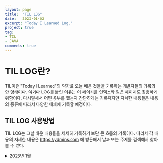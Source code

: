 ```yaml
---
layout: page
title:  "TIL LOG"
date:   2023-01-02
excerpt: "Today I Learned Log."
project: true
tag:
- TIL
- JAVA
comments: true
---
```



# TIL LOG란?
TIL이란 "Today I Learned"의 약자로 오늘 배운 것들을 기록하는 개발자들의 기록의 한 형태이다. 여기다 LOG를 붙인 이유는 이 페이지를 인덱스와 같은 페이지로 활용하기 위함이다. 다시말해서 어떤 공부를 했는지 간단하게는 기록하지만 자세한 내용들은 내용의 종류에 따라서 다양한 매체에 기록할 예정이다.

## TIL LOG 사용방법
TIL LOG는 그날 배운 내용들을 세세히 기록하기 보단 큰 흐름의 기록이다. 따라서 각 내용의 자세한 내용은 https://ydmins.com 에 방문해서 날짜 또는 주제를 검색해서 찾아볼 수 있다.

<details>
<summary>2023년 1월</summary>
<div markdown="1">       
#### 2023-01-02 MON
1. 패스트캠퍼스 - 스프링의 정석 강의를 들었다.
  - MySQL 작동안하는 이슈가 있었다.
  - Bean 관련 또는 3과 전체 복습이 필요해 보인다.

2. GITHUB을 이용해서 TIL용 블로그를 만들었다.
  - 개발 공부 일기쓰듯이 사용할 계획이다.
    
#### 2023-01-03 TUE
1. 스프링의 정석 Chpater3 처음부터 다시 듣기 시작했다.
  - Spring DI에 대해 배우기 시작했다.
  - 변경에 유리한 코드를 작성하기 위해 분리를 잘 해야 한다. 분리하는 방법에는 3가지가 있다. 
    1. 변하는 것과 변하지 않는 것을 구분
    2. 관심사에 따라서 구분
    3. 중복코드를 분리
  - Properties 객체는 파일을 불러오고 저장하는 등에 편리함이 있어서 사용한다.
2. ydmins.github.io 수정했다.
  - 어제 처음으로 github.io 블로그를 만들 때는 많이 낯설었는데 오늘은 확실히 좀 더 보였다. 확실히 할수록 나아진다.

#### 2023-01-04 WED
1. 스프링의 정석 Chapter3 Spring DI 개념을 이해하기 위한 기초강의를 다 들었다.
    - 객체 컨테이너 (ApplicationContext)에 대해 배웠다.
        - 객체들을 Map에 넣어두고 사용하는 기능이다.
        - 객체를 자동으로 등록하는 @Component
        - 객체를 이름을 이용해 자동으로 찾아서 연결해주는 @Resource
        - 객체를 타입을 이용해서 자동으로 찾아서 연결해주는 @Autowired 를 알게되었다.
        - Annotaion 사용시 장점
            - 작성해야 할 코드 줄어든다. -> 관리해야 할 코드 줄어든다. & 실수가 줄어든다
    

  - 아직 Spring DI를 잘 이해 못한것 같다.

#### 2023-01-05 THU
1. 스프링의 정석 Chpater3 Spring DI 개념을 제대로 들어가기전 일단 한 번 써보기를 했다.
    - xml 파일을 이용해서 Beans 태그 내에 Bean들을 정의해 보았다.
        - Bean 태그 사이에 내용들
            - property
                Setter가 정의되어 있을 경우에 사용 가능하다.
            - contructor-arg
                생성자가 선언되어 있을 경우에 사용 가능하다.
    - 강의를 듣는 내내 bean을 왜 굳이 만드는 것일까?란 물음이 계속 들었다.
        - 다음 강의 초반 부분만 살짝 들었는데, Bean이라는 것이 재사용 가능한 Component, 상태(Intance Variable), Getter, Setter, No-Args-Constroctor를 따로 저장해 둔 것이라고 한다. 즉, 오늘까지 이해한 바로는 계속 사용해야 할 것들을 콩속에 넣어두고 필요할 때마다 꺼내쓰도록 만든것이 bean이라는 것이다.
    

#### 2023-01-06 Fri
1. 스프링 정석 Chapter3 Spring DI 개념을 제대로 시작했다.
    - Bean은 Spring Container가 관리하는 객체이다.
    - Spring Container는 Bean의 저장소이자 관리자(생성, 소멸, 연결)이다.
2. Application Context에 대해서 배웠다.
    - TIL을 기록하다 보니 Spring Container에서 왜 갑자기 Application Context로 넘어왔는지 모른다는 점을 발견했다.
    - 줄여서 AC라고한다.
    
#### 2023-01-07 Sat
1. 스프링 정석 Chapter3 Spring DI 강의를 다 들었다.
    - 지난번에 파악을 못한 ApplicationContext를 이해하게 됐다.
        - XMl을 이용해서 ApplicationContext에 저장할 Bean들을 설정한다.
        - @Component Annotation을 사용하면 XML을 작성하지 않고 ApplicationContext에 Bean을 설정할 수 있다.
        - @Autowired 또는 @Resource를 사용하면 ApplicationContext에 저장되어있는 객체를 주입해서 사용할 수 있다.
            - @Autowired는 타입으로 객체를 검색한다. 만약 같은 타입의 객체가 여러개 있다면 이름이 같은 것을 찾는다.
            - @Resource는 이름으로 객체를 검색한다. 일치하는 이름의 객체가 없다면 예외가 발생한다.
    - Spring DI란
        - ApplicationContext에 저장되어 있는 Bean을 호출할 때 Bean이 사용할 객체를 전달해 주는 것을 "의존성 주입 (Dependency Injction)"이라 한다.
        - 즉, DI의 의존성은 Bean의 관점이다.

#### 2023-01-09 Mon
1. 스프링 정석 Chpater2 관심사의 분리와 MVC 패턴에 대한 강의를 들었다.
    - 코드를 입력, 처리, 출력으로 분리 시켜 작성하는 코드는 처리에 집중할 수 있다.
    - 이 때 처리부분의 코드를 Controller라고 한다. 
    - Controller에서 처리한 결과를 Model 객체에 담아둔다.
    - 이 Model의 데이터를 기반으로 View 영역이 결과물을 출력해준다.
    - MVC란?
        - 관심사의 분리를 통해 코드를 Controller(처리영역)과 View(출력영역)으로 나누고 그 두 영역에 데이터를 전달하기 위해 Model이라는 데이터 전달 객체를 도입한 코딩 방식이다.
    
#### 2023-01-10 Tue
1. 스프링 정석 Chpater2 서블릿과 JSP에 대해한 강의를 들었다.
    - Servlet은 Spring의 Controller와 RequestMapping을 함께 쓰는 것과 같다.
    - JSP는 요청시 Servlet으로 변환된다.
    - Servlet에 대해서 여러가지를 배웠지만 Servlet자체가 무엇인지에 대한 답은 찾지 못했다.
    - 내장객체 (Implicit Obejcts)에 대해서 배웠다.
    
#### 2023-01-11 Wed
1. 스프링 정석 Chapter2 쿠키와 세션에 대한 강의를 들었다.
    - 쿠키는 브라우저에서 생성하여 브라우저에 저장하고 서버와 주고 받는 데이터 모음이다.
    - 세션은 서버에서 생성하여 서버에 저장하고 전달받은 쿠키와 비교하여 사용하는 데이터 모음이다.
    
#### 2023-01-12 Thu
1. 스프링 정석 Chapter2 예외처리에 대한 강의를 들었다.
    - 예외처리를 처리하는 방법이 여러가지가 있다.
        1. try-catch
        2. 클래스 내에 @ExceptionHamdler를 이용한 처리 메서드 생성하기
        3. 새로운 클래스를 만들어 2에서와 같은 ExceptionHandler-method를 생성한다.
           이 때 @ControllerAdvice를 붙여주면 여러 클래스에서 발생하는 Exception을 한 번에 처리할 수 있다. 
            - @ControllerAdvice : 모든 클래스의 Exception을 처리
            - @ControllerAdvice("패키지 패스") : 특정 패스 내의 클래스에서 발생하는 Exception을 처리
        4. Error.jsp : 에러를 띄우는 view 파일을 만든뒤 속성에 isErrorPage="true"를 추가하면 자동으로 에러를 처리해준다.
        5. web.xml에 error-page 속성을 이용해 상태 코드별 띄울 view를 설정할 수 있다.
        6. servlet-context.xml에 SimpleMappingExceptionResolver를 추가해
            - View by Exception
            - Status code by View
           를 설정할 수 있다.
    
#### 2023-01-13 Fri
1. 스프링 정석 Chapter3 Spring으로 DB 연결하는 방법에 대한 강의를 들었다.
     - JDBC를 이용하는 방법과 Spring JDBC를 이용하는 방법
        - JDBC를 사용하면 DriveManager를 사용한다.
        - Spring JDBC를 사용하면 DriverManagerDataSource를 사용한다.
     - Spring JDBC : Bean에 연결 정보를 저장해 두고 사용할 수 있다.
2. 스프링 정석 Chapter3 Spring으로 DB (MySQL)을 다루면서 TDD사용을 배웠다.
     - 인스턴스 객체로 사용되는 DataSource 객체는 테스트 메서드들이 공유해서 사용하지 않는다.
     - 모든 테스트 들은 서로 독립적이어야 하고 실행 횟수에 상관없이 항상 성공해야 한다.
    
#### 2023-01-16 Mon
1. 스프링 정석 Chapter2 DispatcherServlet에 대한 강의를 들었다.
    - DispatcherServlet의 요청 처리 과정
        - 요청을 HandlerMapping에서 어떤 메서드로 처리할지 참조한다.
        - 처리할 메서드를 HandlerAdaptor를 통해 호출하고 결과로 Model과 출력에 사용할 View 이름을 받는다.
        - 이 View 이름을 이용해 ViewResolver에서 정확한 파일정보를 참조한다.
        - 여태까지 취합한 결과 Model,ViewFile 정보를 JstlView를 통해 Response 객체로 만들고 이를 Client로 보낸다.
    - DoDispatch
        - DispatcherServlet이 요청을 처리하는 일련의 과정을 처리하는 DispatcherServlet 내의 메서드이다.
    
#### 2023-01-17 Tue
1. 스프링의 정석 Chapter3 DAO에 대한 강의를 들었다.
    - DAO
        - Data Access Object
        - Table당 하나의 DAO가 존재한다.
        - DAO는 인터페이스로 구현하고 구현체는 DaoImpliment로 분리해서 구현한다.
    
#### 2023-01-21 Sat
1. 스프링 완전판 초격차 강의 Chapter1 Todo 리스트 만들기 강의를 들었다.
    - Modle, Repository, Serice, Controller를 한 번 빠르게 만들어보았다.
    - 빠르게 만들어 보니, Spring Boot로 웹을 구성하는 전체 그림을 그려볼 수 있어서 좋은 복습이었다.
    - RequestMapping("/") 하나를 이용해 GET, POST, PATCH, DELETE를 모두 활용하니 많은 기능을 Path 하나로 구현할 수 있었다.
    
#### 2023-01-25 Wed
1. 스프링의 정석 Chapter3 Transaction, Commit, Rollback에 대한 강의를 들었다.
    - Transaction : 더이상 나눌 수 없는 작업의 단위
    - Commit : 가공한 데이터를 DB에 반영하기
    - Rollback : 데이터 가공 중 직전 커밋상태로 되돌리기 (커밋을 잘못한 걸 알아챈 걸 되돌리는 것이 아니다.)
    - Transaction은 ACID를 따라야 한다.
        - Atomity : 원자성
        - Consistensy : 일관성
        - Isolation : 고립성
        - Durability
    - Isolation Level
        - Transaction은 독립적으로 수행되어야 하지만 DB의 성능 및 사용자의 편의를 위해 그 고립의 정도 (독립의 정도)를 조절할 수 있다.
            - READ UNCOMMITED : 커밋되지 않은 데이터도 읽을 수 있다. (고립도 최저)
            - READ COMMITED : 커밋된 데이터만 읽을 수 있다.
            - REPEATABLE READ : 자신의 Transaction이 시작 될 때의 데이터를 Transaction이 끝날 때까지 반복적으로 읽을 수 있다. 즉 Transacion이 진행중일 떄 반영된 DB의 데이터를 읽어들이지 않는다.
            - SERIALIZABLE : 한 번에 하나의 Transaction만 수행한다. 이론적으로 가장 이상적인 고립도이다. (고립되 최고)

#### 2023-01-26 Thu
1. 스프링의 정석 Chapter3 : AOP에 대한 강의 중 맛보기 부분만 들었다.
    - AOP는 동적으로 메서드에 코드를 삽입하는 기술이다.
    - 삽입할 코드를 분리시켜 작성한 클래스를 advice라 부른다.
    - 코드는 메서드의 맨 앞 또는 맨 뒤에만 삽입 가능하고 위치에 따른 명칭이 있다.
        - 맨 앞에 주입 : before-advice
        - 맨 뒤에 주입 : after-advice
        - 맨 앞과 맨 뒤 모두 주입 : around-advice
    
#### 2023-01-30 Mon
1. 스프링의 정석 Chapter3 : AOP와 @Trnasactional에 대해 공부중이다.
    - AOP = Asepct Oriented Programming = 관점 지향 프로그래밍
        - Cross-Cutting Concerns (= 횡단 관심사)를 분리하여 중복제거한다.
    - 분리한 코드를 실행하는 과정에서 동적으로 주입해주다. 이를 AOP라고 한다.
    - 용어
        - Advice : 부가기능로 분리해낸 코드를 말한다.
        - Target : Advice를 주입할 객체를 말한다.
        - Join Point : Target내에서 실제로 Advice가 주입될 대상(메서드)를 말한다.
        - Proxy : 동적으로 Advice가 Target내의 Join Point에 주입되어 마치 원래 하나의 객체였던 것처럼 보이는 순간의 객체를 Proxy라고 한다.
        - Weaving : Proxy를 만드는 과정을 Weaving이라고 한다.
        - Pointcut : join point를 특정하기 위해 정의한 패턴을 포인트 컷이라고 한다.
2. @Transactional
    - @Transactional 애너테이션이 붙은 Scope내의 모든 기능들이 성공적으로 수행됐을 경우에만 결과로 반영한다.
</div>
</details>
